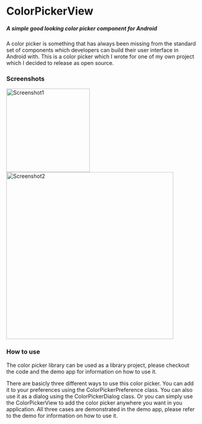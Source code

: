 # ColorPickerView
##### A simple good looking color picker component for Android

A color picker is something that has always been missing from the standard set of components which developers can build their user interface in Android with. This is a color picker which I wrote for one of my own project which I decided to release as open source.

### Screenshots
<img src="https://cloud.githubusercontent.com/assets/5458667/7549887/8f6ec3da-f64a-11e4-9c38-cf75c890351f.png" alt="Screenshot1" width="220">
<img src="https://cloud.githubusercontent.com/assets/5458667/7549888/8f7248b6-f64a-11e4-9f55-cfec2a90409e.png" alt="Screenshot2" width="440">

### How to use
The color picker library can be used as a library project, please checkout the code and the demo app for information on how to use it.

There are basicly three different ways to use this color picker. You can add it to your preferences using the ColorPickerPreference class. You can also use it as a dialog using the ColorPickerDialog class. Or you can simply use the ColorPickerView to add the color picker anywhere you want in you application. All three cases are demonstrated in the demo app, please refer to the demo for information on how to use it.

